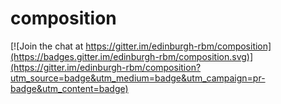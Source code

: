 # composition

[![Join the chat at https://gitter.im/edinburgh-rbm/composition](https://badges.gitter.im/edinburgh-rbm/composition.svg)](https://gitter.im/edinburgh-rbm/composition?utm_source=badge&utm_medium=badge&utm_campaign=pr-badge&utm_content=badge)